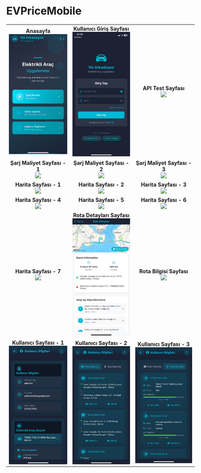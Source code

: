 # EVPriceMobile

<table>
  <tr>
    <td align="center">
      <strong>Anasayfa</strong><br/>
      <img src="image/Anasayfa.jpg" width="300"/>
    </td>
    <td align="center">
      <strong>Kullanıcı Giriş Sayfası</strong><br/>
      <img src="image/Kullanıcı_Giris_Sayfası.jpg" width="300"/>
    </td>
    <td align="center">
      <strong>API Test Sayfası</strong><br/>
      <img src="image/API_Test_Sayfası.jpg" width="300"/>
    </td>
  </tr>
  <tr>
    <td align="center">
      <strong>Şarj Maliyet Sayfası - 1</strong><br/>
      <img src="image/Sarj_Maliyet_Sayfası_1.jpg" width="300"/>
    </td>
    <td align="center">
      <strong>Şarj Maliyet Sayfası - 2</strong><br/>
      <img src="image/Sarj_Maliyet_Sayfası_2.jpg" width="300"/>
    </td>
    <td align="center">
      <strong>Şarj Maliyet Sayfası - 3</strong><br/>
      <img src="image/Sarj_Maliyet_Sayfası_3.jpg" width="300"/>
    </td>
  </tr>
  <tr>
    <td align="center">
      <strong>Harita Sayfası - 1</strong><br/>
      <img src="image/Harita_Sayfası_1.jpg" width="300"/>
    </td>
    <td align="center">
      <strong>Harita Sayfası - 2</strong><br/>
      <img src="image/Harita_Sayfası_2.jpg" width="300"/>
    </td>
    <td align="center">
      <strong>Harita Sayfası - 3</strong><br/>
      <img src="image/Harita_Sayfası_3.jpg" width="300"/>
    </td>
  </tr>
  <tr>
    <td align="center">
      <strong>Harita Sayfası - 4</strong><br/>
      <img src="image/Harita_Sayfası_4.jpg" width="300"/>
    </td>
    <td align="center">
      <strong>Harita Sayfası - 5</strong><br/>
      <img src="image/Harita_Sayfası_5.jpg" width="300"/>
    </td>
    <td align="center">
      <strong>Harita Sayfası - 6</strong><br/>
      <img src="image/Harita_Sayfası_6.jpg" width="300"/>
    </td>
  </tr>
  <tr>
      <td align="center">
      <strong>Harita Sayfası - 7</strong><br/>
      <img src="image/Harita_Sayfası_7.jpg" width="300"/>
    </td>
      <td align="center">
      <strong>Rota Detayları Sayfası</strong><br/>
      <img src="image/Rota_Detayları_Sayfası.jpg" width="300"/>
    </td>
      <td align="center">
      <strong>Rota Bilgisi Sayfası</strong><br/>
      <img src="image/Rota_Bilgisi_Sayfası.jpg" width="300"/>
    </td>
  </tr>
  <tr>
      <td align="center">
      <strong>Kullanıcı Sayfası - 1</strong><br/>
      <img src="image/Kullanıcı_Sayfası_1.jpg" width="300"/>
    </td>
     <td align="center">
      <strong>Kullanıcı Sayfası - 2</strong><br/>
      <img src="image/Kullanıcı_Sayfası_2.jpg" width="300"/>
    </td>
    <td align="center">
      <strong>Kullanıcı Sayfası - 3</strong><br/>
      <img src="image/Kullanıcı_Sayfası_3.jpg" width="300"/>
    </td>
  <tr>
  </tr>
</table>
